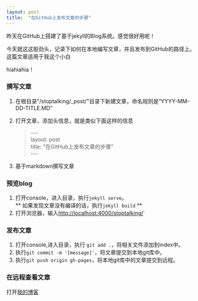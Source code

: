 ```yaml
---
layout: post
title:  "在GitHub上发布文章的步骤"
---
```

昨天在GitHub上搭建了基于jekyll的Blog系统。感觉很好用呢！

今天就这这股劲头，记录下如何在本地编写文章，并且发布到GitHub的路径上。这篇文章适用于我这个小白

hiahiahia！

### 撰写文章
1. 在根目录"/stoptalking/_post/"目录下新建文章，命名规则是“YYYY-MM-DD-TITLE.MD”

2. 打开文章，添加头信息，就是类似下面这样的信息  
   > \---  
   > layout: post  
   > title: "在GitHub上发布文章的步骤"  
   > \---
3. 基于markdown撰写文章

### 预览blog
1. 打开console，进入目录，执行`jekyll serve`。  
  ** 如果发现文章没有编译的话，执行`jekyll build` **
2. 打开浏览器，输入[http://localhost:4000/stoptalking/](http://localhost:4000/stoptalking/)`

### 发布文章
1. 打开console,进入目录，执行  `git add .`，将相关文件添加到index中。
2. 执行`git commit -m '[message]'`，将文章提交到本地git库中。
3. 执行`git push origin gh-pages`，将本地git库中的文章提交到远程。

### 在远程查看文章
打开[我的博客](http://seannell.github.io/stoptalking/)
